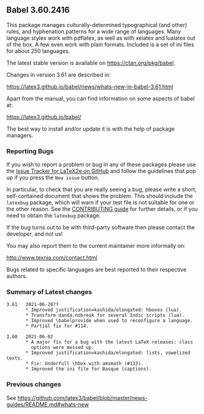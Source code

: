 ## Babel 3.60.2416

This package manages culturally-determined typographical (and other)
rules, and hyphenation patterns for a wide range of languages. Many
language styles work with pdflatex, as well as with xelatex and
lualatex out of the box. A few even work with plain formats. Included
is a set of ini files for about 250 languages.

The latest stable version is available on <https://ctan.org/pkg/babel>.

Changes in version 3.61 are described in:

https://latex3.github.io/babel/news/whats-new-in-babel-3.61.html

Apart from the manual, you can find information on some aspects of babel at:

https://latex3.github.io/babel/

The best way to install and/or update it is with the help of package
managers.

### Reporting Bugs

If you wish to report a problem or bug in any of these packages please
use the
[Issue Tracker for LaTeX2e on GitHub](https://github.com/latex3/babel/issues)
and follow the guidelines that pop up if you press the `New issue`
button.

In particular, to check that you are really seeing a bug, please write
a short, self-contained document that shows the problem. This should
include the `latexbug` package, which will warn if your test file is
not suitable for one or the other reason. See the
[CONTRIBUTING guide](https://github.com/latex3/latex2e/blob/master/CONTRIBUTING.md)
for further details, or if you need to obtain the `latexbug` package.

If the bug turns out to be with third-party software then please
contact the developer, and not us!

You may also report them to the current maintainer more informally on:

   http://www.texnia.com/contact.html

Bugs related to specific languages are best reported to their
respective authors.

### Summary of Latest changes
```
3.61   2021-06-29??
       * Improved justification=kashida/elongated: hboxes (lua).
       * Transform danda.nobreak for several Indic scripts (lua).
       * Improved \babelprovide when used to reconfigure a language.
       * Partial fix for #114.

3.60   2021-06-02
       * A major fix for a bug with the latest LaTeX releases: class
         options were messed up.
       * Improved justification=kashida/elongated: lists, vowelized texts.
       * Fix: Underfull \hbox with amsmath (#133).
       * Improved the ini file for Basque (captions).
```

### Previous changes

See https://github.com/latex3/babel/blob/master/news-guides/README.md#whats-new
